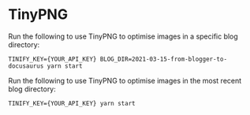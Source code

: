 # TinyPNG

Run the following to use TinyPNG to optimise images in a specific blog directory:

```shell
TINIFY_KEY={YOUR_API_KEY} BLOG_DIR=2021-03-15-from-blogger-to-docusaurus yarn start
```

Run the following to use TinyPNG to optimise images in the most recent blog directory:

```shell
TINIFY_KEY={YOUR_API_KEY} yarn start
```
